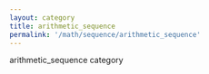 ```yaml
---
layout: category
title: arithmetic_sequence
permalink: '/math/sequence/arithmetic_sequence'
---
```


arithmetic_sequence category
